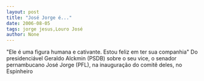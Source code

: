```yaml
---
layout: post
title: "José Jorge é..."
date: 2006-08-05
tags: jorge jesus,Louro José
author: None
---
```

\"Ele é uma figura humana e cativante. Estou feliz em ter sua companhia\"
Do presidenciável Geraldo Alckmin (PSDB) sobre o seu vice, o senador pernambucano José Jorge (PFL), na inauguração do comitê deles, no Espinheiro 